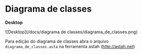 # Diagrama de classes

**Desktop**

![Desktop](/docs/diagrama de classes/diagrama_de_classes.png)

Para edição do diagrama de classes abra o arquivo `diagrama_de_classes.asta` na ferramenta astah (http://astah.net)
